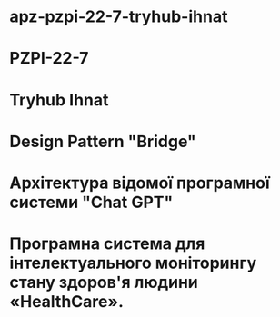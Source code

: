 # apz-pzpi-22-7-tryhub-ihnat

# PZPI-22-7
# Tryhub Ihnat
# Design Pattern "Bridge"  
# Архітектура відомої програмної системи "Chat GPT"  
# Програмна система для інтелектуального моніторингу стану здоров'я людини «HealthCare».

